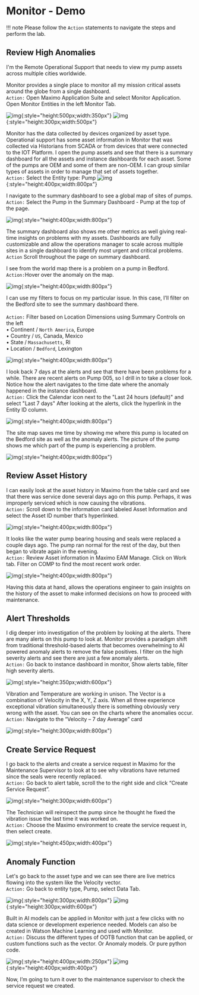 # Monitor - Demo

!!! note
    Please follow the `Action` statements to navigate the steps and perform the lab.

## Review High Anomalies

I'm the Remote Operational Support that needs to view my pump assets across multiple cities worldwide.

Monitor provides a single place to monitor all my mission critical assets around the globe from a single dashboard.<br>
`Action:` Open Maximo Application Suite and select Monitor Application. Open Monitor Entities in the left Monitor Tab.

![img](/img/apm_fs21/monitor1.png){:style="height:500px;width:350px"}
![img](/img/apm_fs21/monitor_ents.png){:style="height:300px;width:500px"}

Monitor has the data collected by devices organized by asset type. Operational support has some asset information in Monitor that was collected via Historians from SCADA or from devices that were connected to the IOT Platform.
I open the pump assets and see that there is a summary dashboard for all the assets and instance dashboards for each asset.  Some of the pumps are OEM and some of them are non-OEM. I can group similar types of assets in order to manage that set of assets together. <br>
`Action:` Select the Entity type: Pump 
![img](/img/apm_fs21/select_ent.png){:style="height:400px;width:800px"}

I navigate to the summary dashboard to see a global map of sites of pumps. <br>
`Action:` Select the Pump in the Summary Dashboard - Pump at the top of the page.

![img](/img/apm_fs21/sum_dash.png){:style="height:400px;width:800px"}

The summary dashboard also shows me other metrics as well giving real-time insights on problems with my assets.  Dashboards are fully customizable and allow the operations manager to scale across multiple sites in a single dashboard to identify most urgent and critical problems.<br>
`Action` Scroll throughout the page on summary dashboard.

I see from the world map there is a problem on a pump in Bedford.<br>
`Action:`Hover over the anomaly on the map. 

![img](/img/apm_fs21/anom_d.png){:style="height:400px;width:800px"}

I can use my filters to focus on my particular issue.  In this case, I’ll filter on the Bedford site to see the summary dashboard there.<br>  
`Action:` Filter based on Location Dimensions using Summary Controls on the left<br>
•	Continent / `North America`, Europe  
•	Country / `US`, Canada, Mexico   
•	State / `Massachusetts`, RI<br>
•	Location / `Bedford`, Lexington<br>

![img](/img/apm_fs21/summ_controls.png){:style="height:400px;width:800px"}

I look back 7 days at the alerts and see that there have been problems for a while.  There are recent alerts on Pump 005, so I drill in to take a closer look.  Notice how the alert navigates to the time date where the anomaly happened in the instance dashboard.<br>
`Action:` Click the Calendar icon next to the "Last 24 hours (default)" and select "Last 7 days" After looking at the alerts, click the hyperlink in the Entity ID column.

![img](/img/apm_fs21/7_days.png){:style="height:400px;width:800px"}

The site map saves me time by showing me where this pump is located on the Bedford site as well as the anomaly alerts.  The picture of the pump shows me which part of the pump is experiencing a problem.

![img](/img/apm_fs21/site_map.png){:style="height:400px;width:800px"}

## Review Asset History

I can easily look at the asset history in Maximo from the table card and see that there was service done several days ago on this pump.  Perhaps, it was improperly serviced which is now causing the vibrations.<br>
`Action:` Scroll down to the information card labeled Asset Information and select the Asset ID number that’s hyperlinked.

![img](/img/apm_fs21/asset_link.png){:style="height:400px;width:800px"}

It looks like the water pump bearing housing and seals were replaced a couple days ago. The pump ran normal for the rest of the day, but then began to vibrate again in the evening.<br>
`Action:` Review Asset information in Maximo EAM Manage. Click on Work tab. Filter on COMP to find the most recent work order.

![img](/img/apm_fs21/comp_wo.png){:style="height:400px;width:800px"}

Having this data at hand, allows the operations engineer to gain insights on the history of the asset to make informed decisions on how to proceed with maintenance.  

## Alert Thresholds
I dig deeper into investigation of the problem by looking at the alerts.  There are many alerts on this pump to look at.  Monitor provides a paradigm shift from traditional threshold-based alerts that becomes overwhelming to AI powered anomaly alerts to remove the false positives.  I filter on the high severity alerts and see there are just a few anomaly alerts.<br>
`Action:` Go back to instance dashboard in monitor, Show alerts table, filter high severity alerts.

![img](/img/apm_fs21/severealerts.png){:style="height:350px;width:600px"}


Vibration and Temperature are working in unison.  The Vector is a combination of Velocity in the X, Y, Z axis.  When all three experience exceptional vibration simultaneously there is something obviously very wrong with the asset.  You can see on the charts where the anomalies occur.
`Action:` Navigate to the “Velocity – 7 day Average” card

![img](/img/apm_fs21/velocitycard.png){:style="height:300px;width:800px"}

## Create Service Request
I go back to the alerts and create a service request in Maximo for the Maintenance Supervisor to look at to see why vibrations have returned since the seals were recently replaced. <br>
`Action:` Go back to alert table, scroll the to the right side and click “Create Service Request”.

![img](/img/apm_fs21/createSR.png){:style="height:300px;width:600px"}

 The Technician will reinspect the pump since he thought he fixed the vibration issue the last time it was worked on.<br>
`Action:` Choose the Maximo environment to create the service request in, then select create.

![img](/img/apm_fs21/srlogistics.png){:style="height:450px;width:400px"}

## Anomaly Function
Let's go back to the asset type and we can see there are live metrics flowing into the system like the Velocity vector. <br>
`Action:` Go back to entity type, Pump, select Data Tab.

![img](/img/apm_fs21/ootbF.png){:style="height:300px;width:800px"}
![img](/img/apm_fs21/ootbf2.png){:style="height:300px;width:600px"}

Built in AI models can be applied in Monitor with just a few clicks with no data science or development experience needed.  Models can also be created in Watson Machine Learning and used with Monitor.<br>
`Action:` Discuss the different types of OOTB function that can be applied, or custom functions such as the vector. Or Anomaly models. Or pure python code.

![img](/img/apm_fs21/ootbf3.png){:style="height:400px;width:250px"}
![img](/img/apm_fs21/metrics.png){:style="height:400px;width:400px"}

Now, I’m going to turn it over to the maintenance supervisor to check the service request we created.


